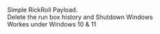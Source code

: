 Simple RickRoll Payload.</br>
Delete the run box history and Shutdown Windows</br>
Workes under Windows 10 & 11

